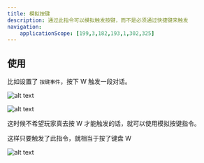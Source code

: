 ```yaml
---
title: 模拟按键
description: 通过此指令可以模拟触发按键，而不是必须通过快捷键来触发
navigation:
    applicationScope: [199,3,182,193,1,302,325]
---
```


## 使用

比如设置了 `按键事件`，按下 W 触发一段对话。

![alt text](https://assbak.gcw.wiki/gcw/image/zh_hans/commands/event/analogkey/image.png)

![alt text](https://assbak.gcw.wiki/gcw/image/zh_hans/commands/event/analogkey/image-1.png)

这时候不希望玩家真去按 W 才能触发的话，就可以使用模拟按键指令。

这样只要触发了此指令，就相当于按了键盘 W

![alt text](https://assbak.gcw.wiki/gcw/image/zh_hans/commands/event/analogkey/image-2.png)
